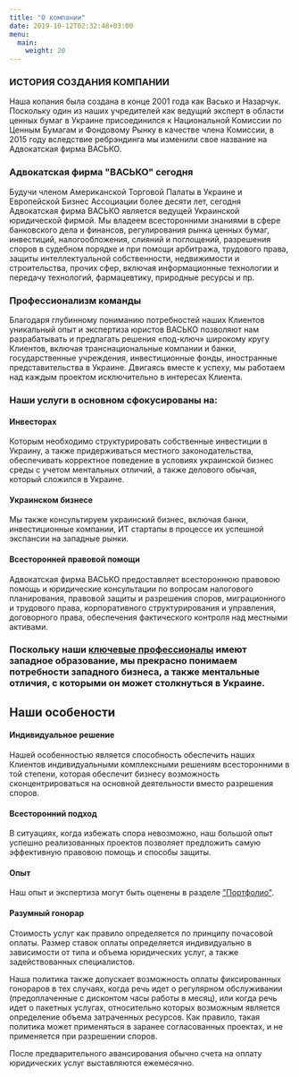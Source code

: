 ```yaml
---
title: "О компании"
date: 2019-10-12T02:32:48+03:00
menu:
  main:
    weight: 20
---
```


### ИСТОРИЯ СОЗДАНИЯ КОМПАНИИ
Наша копания была создана в конце 2001 года как Васько и Назарчук. Поскольку один из наших учредителей как ведущий эксперт в области ценных бумаг в Украине присоединился к Национальной Комиссии по Ценным Бумагам и Фондовому Рынку в качестве члена Комиссии, в 2015 году вследствие ребрэндинга мы изменили свое название на Адвокатская фирма ВАСЬКО.

### Адвокатская фирма "ВАСЬКО" сегодня
Будучи членом Американской Торговой Палаты в Украине и Европейской Бизнес Ассоциации более десяти лет, сегодня Адвокатская фирма ВАСЬКО является ведущей Украинской юридической фирмой. Мы владеем всесторонними знаниями в сфере банковского дела и финансов, регулирования рынка ценных бумаг, инвестиций, налогообложения, слияний и поглощений, разрешения споров в судебном порядке и при помощи арбитража, трудового права, защиты интеллектуальной собственности, недвижимости и строительства, прочих сфер, включая информационные технологии и передачу технологий, фармацевтику, природные ресурсы и пр.

### Профессионализм команды
Благодаря глубинному пониманию потребностей наших Клиентов уникальный опыт и экспертиза юристов ВАСЬКО позволяют нам разрабатывать и предлагать решения «под-ключ» широкому кругу Клиентов, включая транснациональные компании и банки, государственные учреждения, инвестиционные фонды, иностранные представительства в Украине. Двигаясь вместе к успеху, мы работаем над каждым проектом исключительно в интересах Клиента.

### Наши услуги в основном сфокусированы на:

#### Инвесторах
Которым необходимо структурировать собственные инвестиции в Украину, а также придерживаться местного законодательства, обеспечивать корректное поведение в условиях украинской бизнес среды с учетом ментальных отличий, а также делового обычая, который сложился в Украине.

#### Украинском бизнесе
Мы также консультируем украинский бизнес, включая банки, инвестиционные компании, ИТ стартапы в процессе их успешной экспансии на западные рынки.

#### Всесторонней правовой помощи
Адвокатская фирма ВАСЬКО предоставляет всестороннюю правовою помощь и юридические консультации по вопросам налогового планирования, правовой защиты и разрешения споров, миграционного и трудового права, корпоративного структурирования и управления, договорного права, обеспечения фактического контроля над местными активами.


### Поскольку наши [ключевые профессионалы](../experts/) имеют западное образование, мы прекрасно понимаем потребности западного бизнеса, а также ментальные отличия, с которыми он может столкнуться в Украине.

## Наши особености

#### Индивидуальное решение
Нашей особенностью является способность обеспечить наших Клиентов индивидуальными комплексными решениям всесторонними в той степени, которая обеспечит бизнесу возможность сконцентрироваться на основной деятельности вместо разрешения споров.

#### Всесторонний подход
В ситуациях, когда избежать спора невозможно, наш большой опыт успешно реализованных проектов позволяет предложить самую эффективную правовою помощь и способы защиты.

#### Опыт
Наш опыт и экспертиза могут быть оценены в разделе ["Портфолио"](../portfolio/projects).

#### Разумный гонорар
Стоимость услуг как правило определяется по принципу почасовой оплаты. Размер ставок оплаты определяется индивидуально в зависимости от типа и объема юридических услуг, а также задействованных специалистов.

Наша политика также допускает возможность оплаты фиксированных гонораров в тех случаях, когда речь идет о регулярном обслуживании (предоплаченные с дисконтом часы работы в месяц), или когда речь идет о пакетных услугах, относительно которых возможным является определение объема затраченных ресурсов. Как правило, такая политика может применяться в заранее согласованных проектах, и не применяется при разрешении споров.

После предварительного авансирования обычно счета на оплату юридических услуг выставляются ежемесячно.
